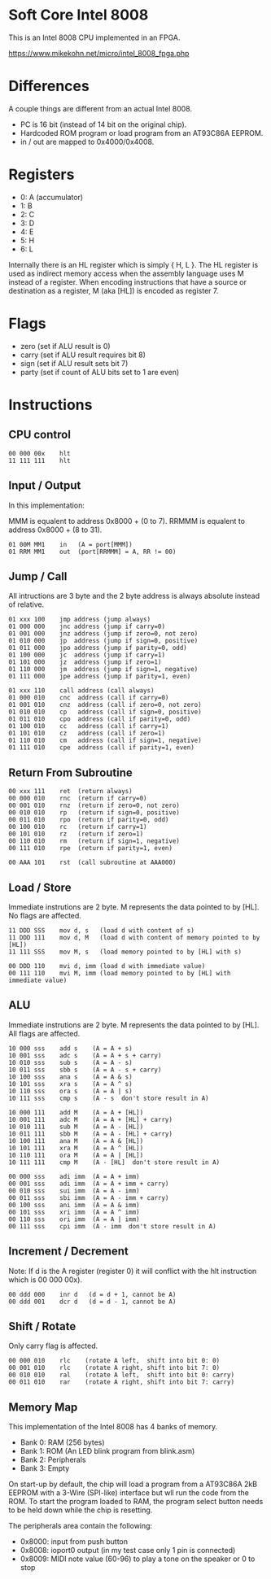 Soft Core Intel 8008
====================

This is an Intel 8008 CPU implemented in an FPGA.

https://www.mikekohn.net/micro/intel_8008_fpga.php

Differences
===========

A couple things are different from an actual Intel 8008.

* PC is 16 bit (instead of 14 bit on the original chip).
* Hardcoded ROM program or load program from an AT93C86A EEPROM.
* in / out are mapped to 0x4000/0x4008.

Registers
=========

* 0: A (accumulator)
* 1: B
* 2: C
* 3: D
* 4: E
* 5: H
* 6: L

Internally there is an HL register which is simply { H, L }. The
HL register is used as indirect memory access when the assembly
language uses M instead of a register. When encoding instructions
that have a source or destination as a register, M (aka [HL]) is
encoded as register 7.

Flags
=====
* zero   (set if ALU result is 0)
* carry  (set if ALU result requires bit 8)
* sign   (set if ALU result sets bit 7)
* party  (set if count of ALU bits set to 1 are even)

Instructions
============

CPU control
-----------
    00 000 00x    hlt
    11 111 111    hlt

Input / Output
-------------

In this implementation:

  MMM is equalent to address 0x8000 + (0 to 7).
RRMMM is equalent to address 0x8000 + (8 to 31).

    01 00M MM1    in   (A = port[MMM])
    01 RRM MM1    out  (port[RRMMM] = A, RR != 00)

Jump / Call
-----------

All intructions are 3 byte and the 2 byte address is always absolute
instead of relative.

    01 xxx 100    jmp address (jump always)
    01 000 000    jnc address (jump if carry=0)
    01 001 000    jnz address (jump if zero=0, not zero)
    01 010 000    jp  address (jump if sign=0, positive)
    01 011 000    jpo address (jump if parity=0, odd)
    01 100 000    jc  address (jump if carry=1)
    01 101 000    jz  address (jump if zero=1)
    01 110 000    jm  address (jump if sign=1, negative)
    01 111 000    jpe address (jump if parity=1, even)

    01 xxx 110    call address (call always)
    01 000 010    cnc  address (call if carry=0)
    01 001 010    cnz  address (call if zero=0, not zero)
    01 010 010    cp   address (call if sign=0, positive)
    01 011 010    cpo  address (call if parity=0, odd)
    01 100 010    cc   address (call if carry=1)
    01 101 010    cz   address (call if zero=1)
    01 110 010    cm   address (call if sign=1, negative)
    01 111 010    cpe  address (call if parity=1, even)

Return From Subroutine
----------------------

    00 xxx 111    ret  (return always)
    00 000 010    rnc  (return if carry=0)
    00 001 010    rnz  (return if zero=0, not zero)
    00 010 010    rp   (return if sign=0, positive)
    00 011 010    rpo  (return if parity=0, odd)
    00 100 010    rc   (return if carry=1)
    00 101 010    rz   (return if zero=1)
    00 110 010    rm   (return if sign=1, negative)
    00 111 010    rpe  (return if parity=1, even)

    00 AAA 101    rst  (call subroutine at AAA000)

Load / Store
------------

Immediate instrutions are 2 byte. M represents the data pointed to by [HL].
No flags are affected.

    11 DDD SSS    mov d, s   (load d with content of s)
    11 DDD 111    mov d, M   (load d with content of memory pointed to by [HL])
    11 111 SSS    mov M, s   (load memory pointed to by [HL] with s)

    00 DDD 110    mvi d, imm (load d with immediate value)
    00 111 110    mvi M, imm (load memory pointed to by [HL] with immediate value)

ALU
---

Immediate instrutions are 2 byte. M represents the data pointed to by [HL].
All flags are affected.

    10 000 sss    add s    (A = A + s)
    10 001 sss    adc s    (A = A + s + carry)
    10 010 sss    sub s    (A = A - s)
    10 011 sss    sbb s    (A = A - s + carry)
    10 100 sss    ana s    (A = A & s)
    10 101 sss    xra s    (A = A ^ s)
    10 110 sss    ora s    (A = A | s)
    10 111 sss    cmp s    (A - s  don't store result in A)

    10 000 111    add M    (A = A + [HL])
    10 001 111    adc M    (A = A + [HL] + carry)
    10 010 111    sub M    (A = A - [HL])
    10 011 111    sbb M    (A = A - [HL] + carry)
    10 100 111    ana M    (A = A & [HL])
    10 101 111    xra M    (A = A ^ [HL])
    10 110 111    ora M    (A = A | [HL])
    10 111 111    cmp M    (A - [HL]  don't store result in A)

    00 000 sss    adi imm  (A = A + imm)
    00 001 sss    adi imm  (A = A + imm + carry)
    00 010 sss    sui imm  (A = A - imm)
    00 011 sss    sbi imm  (A = A - imm + carry)
    00 100 sss    ani imm  (A = A & imm)
    00 101 sss    xri imm  (A = A ^ imm)
    00 110 sss    ori imm  (A = A | imm)
    00 111 sss    cpi imm  (A - imm  don't store result in A)

Increment / Decrement
-------------------

Note: If d is the A register (register 0) it will conflict with
the hlt instruction which is 00 000 00x).

    00 ddd 000    inr d   (d = d + 1, cannot be A)
    00 ddd 001    dcr d   (d = d - 1, cannot be A)

Shift / Rotate
--------------

Only carry flag is affected.

    00 000 010    rlc    (rotate A left,  shift into bit 0: 0)
    00 001 010    rlc    (rotate A right, shift into bit 7: 0)
    00 010 010    ral    (rotate A left,  shift into bit 0: carry)
    00 011 010    rar    (rotate A right, shift into bit 7: carry)

Memory Map
----------

This implementation of the Intel 8008 has 4 banks of memory.

* Bank 0: RAM (256 bytes)
* Bank 1: ROM (An LED blink program from blink.asm)
* Bank 2: Peripherals
* Bank 3: Empty

On start-up by default, the chip will load a program from a AT93C86A
2kB EEPROM with a 3-Wire (SPI-like) interface but wll run the code
from the ROM. To start the program loaded to RAM, the program select
button needs to be held down while the chip is resetting.

The peripherals area contain the following:

* 0x8000: input from push button
* 0x8008: ioport0 output (in my test case only 1 pin is connected)
* 0x8009: MIDI note value (60-96) to play a tone on the speaker or 0 to stop


